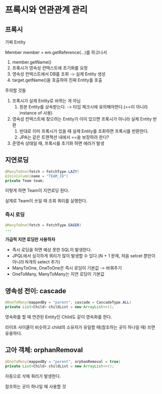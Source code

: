 # 프록시와 연관관계 관리

## 프록시

가짜 Entity

Member member = em.getReference(...)를 하고나서

1. member.getName()
2. 프록시가 영속성 컨텍스트에 초기화를 요청
3. 영속성 컨텍스트에서 DB를 조회 -> 실제 Entity 생성
4. target.getName()을 호출하여 진짜 Entity를 호출

주의할 것들

1. 프록시가 실제 Entity로 바뀌는 게 아님
   1. 원본 Entity를 상속받는다. -> 타입 체크시에 유의해야한다.(==이 아니라 instance of 사용)
2. 영속성 컨텍스트에 찾으려는 Entity가 이미 있으면 프록시가 아니라 실제 Entity 반환
   1. 반대로 이미 프록시가 있을 때 실제 Entity를 조회하면 프록시를 반환한다.
   2. JPA는 같은 트랜젝션 내에서 ==을 보장하려 한다?
3. 준영속 상태일 때, 프록시를 초기화 하면 에러가 발생

## 지연로딩

```java
@ManyToOne(fetch = FetchType.LAZY)
@JoinColumn(name = "TEAM_ID")
private Team team;
```

이렇게 하면 Team이 지연로딩 된다.

실제로 Team이 쓰일 때 조회 쿼리를 실행한다.

### 즉시 로딩

```java
@ManyToOne(fetch = FetchType.EAGER)
...
```



**가급적 지연 로딩만 사용하자**

- 즉시 로딩을 하면 예상 못한 SQL이 발생한다.
- JPQL에서 심각하게 쿼리가 많이 발생할 수 있다.(N + 1 문제, 처음 selcet 뿐만이 아니라 N개의 select 추가)
- ManyToOne, OneToOne은 즉시 로딩이 기본값 -> 바꿔주기
- OneToMany, ManyToMany는 지연 로딩이 기본값



## 영속성 전이: cascade

```java
@OneToMany(mappedBy = "parent", cascade = CascadeType.ALL)
private List<Child> childList = new ArrayList<>();
```

영속화를 할 때 연관된 Entity인 Child도 같이 영속화를 한다.

라이프 사이클이 비슷하고 child의 소유자가 유일할 때(참조하는 곳이 하나일 때) 쓰면 유용하다.



## 고아 객체: orphanRemoval

```java
@OneToMany(mappedBy = "parent", orphanRemoval = true)
private List<Child> childList = new ArrayList<>();
```

자동으로 삭제 쿼리가 발생한다.

참조하는 곳이 하나일 때 사용할 것

